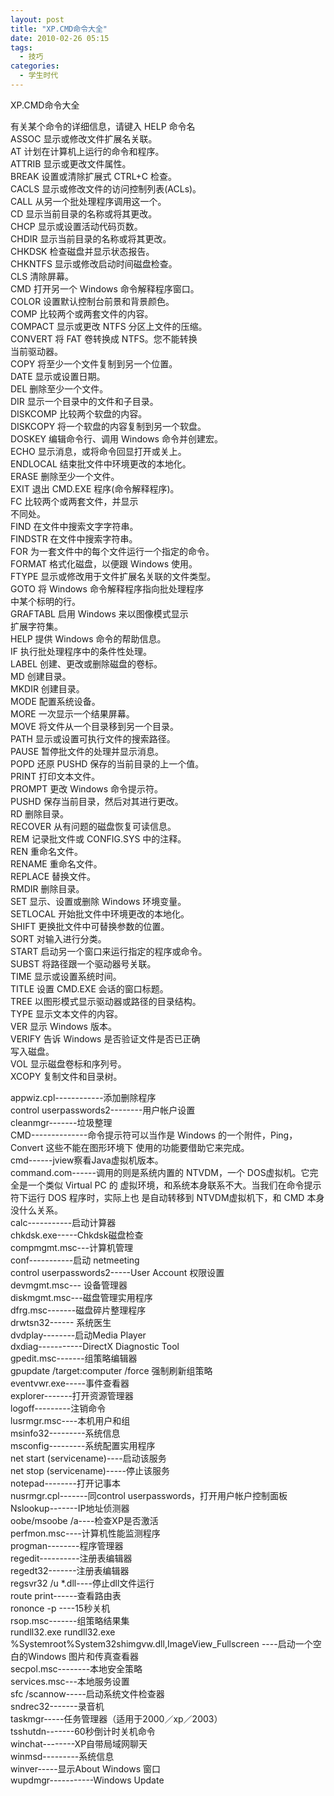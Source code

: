 ```yaml
---
layout: post
title: "XP.CMD命令大全"
date: 2010-02-26 05:15
tags: 
  - 技巧
categories: 
  - 学生时代
---
```


XP.CMD命令大全  
    
有关某个命令的详细信息，请键入 HELP 命令名  
ASSOC 显示或修改文件扩展名关联。  
AT 计划在计算机上运行的命令和程序。  
ATTRIB 显示或更改文件属性。  
BREAK 设置或清除扩展式 CTRL+C 检查。  
CACLS 显示或修改文件的访问控制列表(ACLs)。  
CALL 从另一个批处理程序调用这一个。  
CD 显示当前目录的名称或将其更改。  
CHCP 显示或设置活动代码页数。  
CHDIR 显示当前目录的名称或将其更改。  
CHKDSK 检查磁盘并显示状态报告。  
CHKNTFS 显示或修改启动时间磁盘检查。  
CLS 清除屏幕。  
CMD 打开另一个 Windows 命令解释程序窗口。  
COLOR 设置默认控制台前景和背景颜色。  
COMP 比较两个或两套文件的内容。  
COMPACT 显示或更改 NTFS 分区上文件的压缩。  
CONVERT 将 FAT 卷转换成 NTFS。您不能转换  
当前驱动器。  
COPY 将至少一个文件复制到另一个位置。  
DATE 显示或设置日期。  
DEL 删除至少一个文件。  
DIR 显示一个目录中的文件和子目录。  
DISKCOMP 比较两个软盘的内容。  
DISKCOPY 将一个软盘的内容复制到另一个软盘。  
DOSKEY 编辑命令行、调用 Windows 命令并创建宏。  
ECHO 显示消息，或将命令回显打开或关上。  
ENDLOCAL 结束批文件中环境更改的本地化。  
ERASE 删除至少一个文件。  
EXIT 退出 CMD.EXE 程序(命令解释程序)。  
FC 比较两个或两套文件，并显示  
不同处。  
FIND 在文件中搜索文字字符串。  
FINDSTR 在文件中搜索字符串。  
FOR 为一套文件中的每个文件运行一个指定的命令。  
FORMAT 格式化磁盘，以便跟 Windows 使用。  
FTYPE 显示或修改用于文件扩展名关联的文件类型。  
GOTO 将 Windows 命令解释程序指向批处理程序  
中某个标明的行。  
GRAFTABL 启用 Windows 来以图像模式显示  
扩展字符集。  
HELP 提供 Windows 命令的帮助信息。  
IF 执行批处理程序中的条件性处理。  
LABEL 创建、更改或删除磁盘的卷标。  
MD 创建目录。  
MKDIR 创建目录。  
MODE 配置系统设备。  
MORE 一次显示一个结果屏幕。  
MOVE 将文件从一个目录移到另一个目录。  
PATH 显示或设置可执行文件的搜索路径。  
PAUSE 暂停批文件的处理并显示消息。  
POPD 还原 PUSHD 保存的当前目录的上一个值。  
PRINT 打印文本文件。  
PROMPT 更改 Windows 命令提示符。  
PUSHD 保存当前目录，然后对其进行更改。  
RD 删除目录。  
RECOVER 从有问题的磁盘恢复可读信息。  
REM 记录批文件或 CONFIG.SYS 中的注释。  
REN 重命名文件。  
RENAME 重命名文件。  
REPLACE 替换文件。  
RMDIR 删除目录。  
SET 显示、设置或删除 Windows 环境变量。  
SETLOCAL 开始批文件中环境更改的本地化。  
SHIFT 更换批文件中可替换参数的位置。  
SORT 对输入进行分类。  
START 启动另一个窗口来运行指定的程序或命令。  
SUBST 将路径跟一个驱动器号关联。  
TIME 显示或设置系统时间。  
TITLE 设置 CMD.EXE 会话的窗口标题。  
TREE 以图形模式显示驱动器或路径的目录结构。  
TYPE 显示文本文件的内容。  
VER 显示 Windows 版本。  
VERIFY 告诉 Windows 是否验证文件是否已正确  
写入磁盘。  
VOL 显示磁盘卷标和序列号。  
XCOPY 复制文件和目录树。  
  
  
appwiz.cpl------------添加删除程序  
control userpasswords2--------用户帐户设置  
cleanmgr-------垃圾整理  
CMD--------------命令提示符可以当作是 Windows 的一个附件，Ping，Convert 这些不能在图形环境下
使用的功能要借助它来完成。  
cmd------jview察看Java虚拟机版本。  
command.com------调用的则是系统内置的 NTVDM，一个 DOS虚拟机。它完全是一个类似 Virtual PC 的
虚拟环境，和系统本身联系不大。当我们在命令提示符下运行 DOS 程序时，实际上也 是自动转移到 NTVDM虚拟机下，和 CMD 本身没什么关系。  
calc-----------启动计算器  
chkdsk.exe-----Chkdsk磁盘检查  
compmgmt.msc---计算机管理  
conf-----------启动 netmeeting  
control userpasswords2-----User Account 权限设置  
devmgmt.msc--- 设备管理器  
diskmgmt.msc---磁盘管理实用程序  
dfrg.msc-------磁盘碎片整理程序  
drwtsn32------ 系统医生  
dvdplay--------启动Media Player  
dxdiag-----------DirectX Diagnostic Tool  
gpedit.msc-------组策略编辑器  
gpupdate /target:computer /force 强制刷新组策略  
eventvwr.exe-----事件查看器  
explorer-------打开资源管理器  
logoff---------注销命令  
lusrmgr.msc----本机用户和组  
msinfo32---------系统信息  
msconfig---------系统配置实用程序  
net start (servicename)----启动该服务  
net stop (servicename)-----停止该服务  
notepad--------打开记事本  
nusrmgr.cpl-------同control userpasswords，打开用户帐户控制面板  
Nslookup-------IP地址侦测器  
oobe/msoobe /a----检查XP是否激活  
perfmon.msc----计算机性能监测程序  
progman--------程序管理器  
regedit----------注册表编辑器  
regedt32-------注册表编辑器   
regsvr32 /u *.dll----停止dll文件运行  
route print------查看路由表  
rononce -p ----15秒关机  
rsop.msc-------组策略结果集  
rundll32.exe rundll32.exe %Systemroot%System32shimgvw.dll,ImageView_Fullscreen
----启动一个空白的Windows 图片和传真查看器  
secpol.msc--------本地安全策略  
services.msc---本地服务设置  
sfc /scannow-----启动系统文件检查器  
sndrec32-------录音机  
taskmgr-----任务管理器（适用于2000／xp／2003）  
tsshutdn-------60秒倒计时关机命令  
winchat--------XP自带局域网聊天  
winmsd---------系统信息  
winver-----显示About Windows 窗口  
wupdmgr-----------Windows Update
